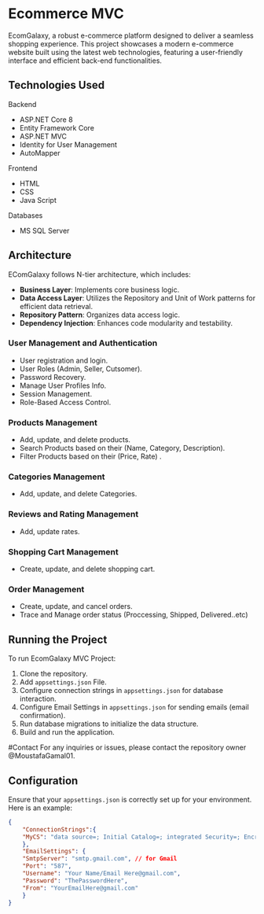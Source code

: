 # Ecommerce MVC
EcomGalaxy, a robust e-commerce platform designed to deliver a seamless shopping experience. This project showcases a modern e-commerce website built using the latest web technologies, featuring a user-friendly interface and efficient back-end functionalities.

## Technologies Used
Backend
* ASP.NET Core 8
* Entity Framework Core
* ASP.NET MVC
* Identity for User Management
* AutoMapper

Frontend
* HTML
* CSS
* Java Script

Databases
* MS SQL Server

## Architecture
EComGalaxy follows N-tier architecture, which includes:

* **Business Layer**: Implements core business logic.
* **Data Access Layer**: Utilizes the Repository and Unit of Work patterns for efficient data retrieval.
* **Repository Pattern**: Organizes data access logic.
* **Dependency Injection**: Enhances code modularity and testability.

### User Management and Authentication
* User registration and login.
* User Roles (Admin, Seller, Cutsomer).
* Password Recovery.
* Manage User Profiles Info.
* Session Management.
* Role-Based Access Control.

### Products Management
* Add, update, and delete products.
* Search Products based on their (Name, Category, Description).
* Filter Products based on their (Price, Rate) .

### Categories Management
* Add, update, and delete Categories.

### Reviews and Rating Management
* Add, update rates.

### Shopping Cart Management
* Create, update, and delete shopping cart.

### Order Management
* Create, update, and cancel orders.
* Trace and Manage order status (Proccessing, Shipped, Delivered..etc)

## Running the Project
To run EcomGalaxy MVC Project:

1. Clone the repository.
2. Add `appsettings.json` File.
3. Configure connection strings in `appsettings.json` for database interaction.
4. Configure Email Settings in `appsettings.json` for sending emails (email confirmation).
5. Run database migrations to initialize the data structure.
6. Build and run the application.

#Contact
For any inquiries or issues, please contact the repository owner @MoustafaGamal01.

## Configuration
Ensure that your `appsettings.json` is correctly set up for your environment. Here is an example:

```json
{
    "ConnectionStrings":{
    "MyCS": "data source=; Initial Catalog=; integrated Security=; Encrypt=; TrustServerCertificate=;"
    },
    "EmailSettings": {
    "SmtpServer": "smtp.gmail.com", // for Gmail
    "Port": "587",
    "Username": "Your Name/Email Here@gmail.com",
    "Password": "ThePasswordHere",
    "From": "YourEmailHere@gmail.com"
    }
}
